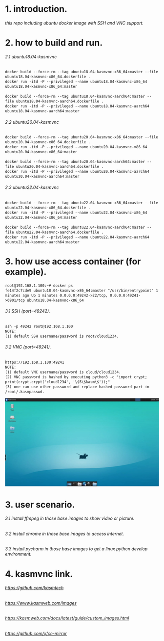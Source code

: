 # 1. introduction.
###### this repo including ubuntu docker image with SSH and VNC support.
    
# 2. how to build and run.
###### 2.1 ubuntu18.04-kasmvnc
    docker build --force-rm --tag ubuntu18.04-kasmvnc-x86_64:master --file ubuntu18.04-kasmvnc-x86_64.dockerfile .
    docker run -itd -P --privileged --name ubuntu18.04-kasmvnc-x86_64 ubuntu18.04-kasmvnc-x86_64:master

    docker build --force-rm --tag ubuntu18.04-kasmvnc-aarch64:master --file ubuntu18.04-kasmvnc-aarch64.dockerfile .
    docker run -itd -P --privileged --name ubuntu18.04-kasmvnc-aarch64 ubuntu18.04-kasmvnc-aarch64:master

###### 2.2 ubuntu20.04-kasmvnc
    docker build --force-rm --tag ubuntu20.04-kasmvnc-x86_64:master --file ubuntu20.04-kasmvnc-x86_64.dockerfile .
    docker run -itd -P --privileged --name ubuntu20.04-kasmvnc-x86_64 ubuntu20.04-kasmvnc-x86_64:master

    docker build --force-rm --tag ubuntu20.04-kasmvnc-aarch64:master --file ubuntu20.04-kasmvnc-aarch64.dockerfile .
    docker run -itd -P --privileged --name ubuntu20.04-kasmvnc-aarch64 ubuntu20.04-kasmvnc-aarch64:master

###### 2.3 ubuntu22.04-kasmvnc
    docker build --force-rm --tag ubuntu22.04-kasmvnc-x86_64:master --file ubuntu22.04-kasmvnc-x86_64.dockerfile .
    docker run -itd -P --privileged --name ubuntu22.04-kasmvnc-x86_64 ubuntu22.04-kasmvnc-x86_64:master

    docker build --force-rm --tag ubuntu22.04-kasmvnc-aarch64:master --file ubuntu22.04-kasmvnc-aarch64.dockerfile .
    docker run -itd -P --privileged --name ubuntu22.04-kasmvnc-aarch64 ubuntu22.04-kasmvnc-aarch64:master

# 3. how use access container (for example).
    root@192.168.1.100:~# docker ps
    fe14f2c7cde9 ubuntu18.04-kasmvnc-x86_64:master "/usr/bin/entrypoint" 1 minutes ago Up 1 minutes 0.0.0.0:49242->22/tcp, 0.0.0.0:49241->6901/tcp ubuntu18.04-kasmvnc-x86_64

###### 3.1 SSH (port=49242).
    ssh -p 49242 root@192.168.1.100
    NOTE: 
    (1) default SSH username/password is root/cloud1234.

###### 3.2 VNC (port=49241).
    https://192.168.1.100:49241
    NOTE: 
    (1) default VNC username/password is cloud/cloud1234.
    (2) VNC password is hashed by executing python3 -c "import crypt; print(crypt.crypt('cloud1234', '\$5\$kasm\$'));"
    (3) one can use other password and replace hashed password part in /root/.kasmpasswd.

![image](.README_images/kasmvnc.jpg)

# 3. user scenario.
###### 3.1 install ffmpeg in those base images to show video or picture.
###### 3.2 install chrome in those base images to access internet.
###### 3.3 install pycharm in those base images to get a linux python develop environment.

# 4. kasmvnc link.
###### https://github.com/kasmtech
###### https://www.kasmweb.com/images
###### https://kasmweb.com/docs/latest/guide/custom_images.html
###### https://github.com/xfce-mirror
